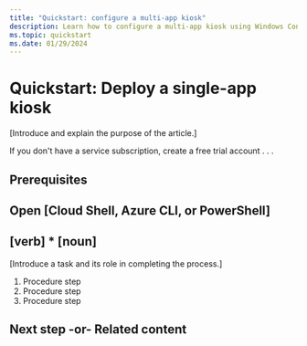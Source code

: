 ```yaml
---
title: "Quickstart: configure a multi-app kiosk"
description: Learn how to configure a multi-app kiosk using Windows Configuration Designer, Microsoft Intune, PowerShell or GPO.
ms.topic: quickstart
ms.date: 01/29/2024
---
```


<!-- --------------------------------------

- Use this template with pattern instructions for:

Quickstart

- Use the Quickstart pattern when you want to show a user
how to complete a task to get started with a product or
service in their own environment.

- Before you sign off or merge:

Remove all comments except the customer intent.

- Feedback:

https://aka.ms/patterns-feedback

-->

# Quickstart: Deploy a single-app kiosk

<!-- Required: Article headline - H1

Identify the product or service and the feature area
the quickstart covers.

-->

[Introduce and explain the purpose of the article.]

<!-- Required: Introductory paragraphs (no heading)

Write a brief introduction that can help the user determine
whether the article is relevant for them. Begin with a
sentence that says, "In this quickstart, you . . . ."

-->

If you don't have a service subscription, create a free
trial account . . .

<!-- Required: Free account links (no heading)

Because quickstarts are intended to help new customers
use a product or service, include a link to a
free trial before the first H2.

-->

## Prerequisites

<!-- Required: Prerequisites - H2

"Prerequisites" must be the first H2 in the article.

List any items that are needed for the quickstart,
such as permissions or software.

If the user needs to sign in to a portal to do
the quickstart, provide instructions and a link.

If there aren't any prerequisites, in a new paragraph
under the "Prerequisites" H2, enter "None" in plain text
(not as a bulleted list item).

-->

## Open [Cloud Shell, Azure CLI, or PowerShell]

<!-- Optional: Open a demo environment - H2

If you want to refer to using Azure Cloud Shell,
the Azure CLI, or Azure PowerShell, place the
instructions after the "Prerequisites" section.

Include Cloud Shell only if all commands can
run in Cloud Shell.

Use include files if they are available.

--->

## [verb] * [noun]

[Introduce a task and its role in completing the process.]

<!-- Required: Tasks to complete in the process - H2

In one or more numbered H2 sections, describe tasks that
the user completes in the process the quickstart describes.

-->

1. Procedure step
1. Procedure step
1. Procedure step

## Next step -or- Related content

<!--

> [!div class="nextstepaction"]
> [Next sequential article title](link.md)

-->